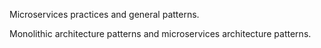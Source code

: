 Microservices practices and general patterns.

Monolithic architecture patterns and microservices architecture patterns.
